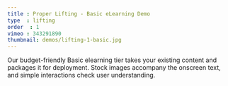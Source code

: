 ```yaml
---
title : Proper Lifting - Basic eLearning Demo
type  : lifting
order  : 1
vimeo : 343291890
thumbnail: demos/lifting-1-basic.jpg
---
```

Our budget-friendly Basic elearning tier takes your existing content and packages it for deployment. Stock images accompany the onscreen text, and simple interactions check user understanding.